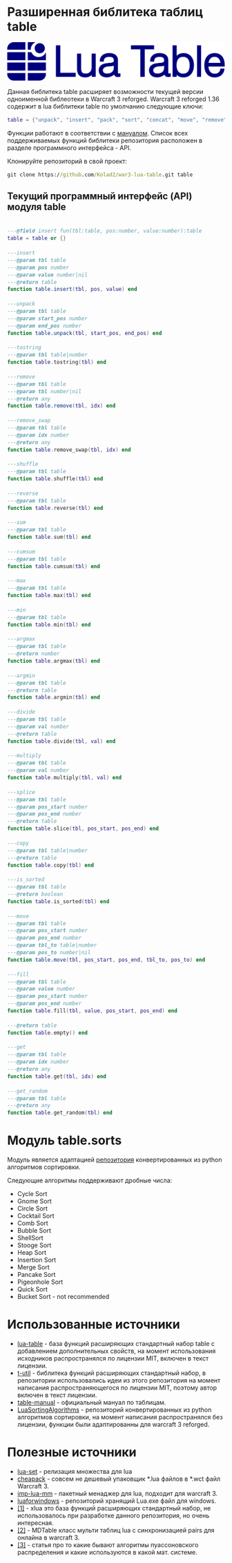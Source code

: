 


# Разширенная библитека таблиц table

![](logo/horizontal.svg)

Данная библитека table расширяет возможности текущей версии одноименной библеотеки в Warcraft 3 reforged.
Warcraft 3 reforged 1.36 содержит в lua библитеки table по умолчанию следующие ключи:
```lua
table = {"unpack", "insert", "pack", "sort", "concat", "move", "remove", "unpack"}
```
Функции работают в соответствии с [мануалом](https://www.lua.org/manual/5.4/manual.html#6.6). 
Список всех поддерживаемых функций библитеки репозитория расположен в разделе программного интерфейса - API.

Клонируйте репозиторий в свой проект:
```cmd
git clone https://github.com/Kolad2/war3-lua-table.git table
```

## Текущий программный интерфейс (API) модуля table

```lua

---@field insert fun(tbl:table, pos:number, value:number):table
table = table or {}

---insert
---@param tbl table
---@param pos number
---@param value number|nil
---@return table
function table.insert(tbl, pos, value) end

---unpack
---@param tbl table
---@param start_pos number
---@param end_pos number
function table.unpack(tbl, start_pos, end_pos) end

---tostring
---@param tbl table|number
function table.tostring(tbl) end

---remove
---@param tbl table
---@param tbl number|nil
---@return any
function table.remove(tbl, idx) end

---remove_swap
---@param tbl table
---@param idx number
---@return any
function table.remove_swap(tbl, idx) end

---shuffle
---@param tbl table
function table.shuffle(tbl) end

---reverse
---@param tbl table
function table.reverse(tbl) end

---sum
---@param tbl table
function table.sum(tbl) end

---cumsum
---@param tbl table
function table.cumsum(tbl) end

---max
---@param tbl table
function table.max(tbl) end

---min
---@param tbl table
function table.min(tbl) end

---argmax
---@param tbl table
---@return number
function table.argmax(tbl) end

---argmin
---@param tbl table
---@return table
function table.argmin(tbl) end

---divide
---@param tbl table
---@param val number
---@return table
function table.divide(tbl, val) end

---multiply
---@param tbl table
---@param val number
function table.multiply(tbl, val) end

---splice
---@param tbl table
---@param pos_start number
---@param pos_end number
---@return table
function table.slice(tbl, pos_start, pos_end) end

---copy
---@param tbl table|number
---@return table
function table.copy(tbl) end

---is_sorted
---@param tbl table
---@return boolean
function table.is_sorted(tbl) end

---move
---@param tbl table
---@param pos_start number
---@param pos_end number
---@param tbl_to table|number
---@param pos_to number|nil
function table.move(tbl, pos_start, pos_end, tbl_to, pos_to) end

---fill
---@param tbl table
---@param value number
---@param pos_start number
---@param pos_end number
function table.fill(tbl, value, pos_start, pos_end) end

---@return table
function table.empty() end

---get
---@param tbl table
---@param idx number
---@return any
function table.get(tbl, idx) end

---get_random
---@param tbl table
---@return any
function table.get_random(tbl) end
```

# Модуль table.sorts

Модуль является адаптацией [репозитория](https://github.com/DervexDev/LuaSortingAlgorithms)
конвертированных из python алгоритмов сортировки. 

Следующие алгоритмы поддерживают дробные числа:
* Cycle Sort
* Gnome Sort
* Circle Sort
* Cocktail Sort
* Comb Sort
* Bubble Sort
* ShellSort
* Stooge Sort
* Heap Sort
* Insertion Sort
* Merge Sort
* Pancake Sort
* Pigeonhole Sort
* Quick Sort
* Bucket Sort - not recommended

# Использованные источники
- [lua-table](https://github.com/Luca96/lua-table/tree/master) - 
база функций расширяющих стандартный набор table c добавлением дополнительных свойств,
на момент использования исходников распространялся по лицензии MIT, включен в текст лицензии.
- [t-util](https://github.com/loominatrx/t-util/tree/main) - 
библитека функций расширяющих стандартный набор,
в репозитории использовались идеи из этого репозитория на момент написания распространяющегося по лицензии MIT, 
поэтому автор включен в текст лицензии.
- [table-manual](https://www.lua.org/manual/5.4/manual.html#6.6) - 
официальный мануал по таблицам.
- [LuaSortingAlgorithms](https://github.com/DervexDev/LuaSortingAlgorithms) - 
репозиторий конвертированных из python алгоритмов сортировки, 
на момент написания распространялся без лицензии, функции были адаптированны для warcraft 3 reforged.


# Полезные источники
- [lua-set](https://github.com/wscherphof/lua-set/tree/master) - 
релизация множества для lua
- [cheapack](https://github.com/nazarpunk/cheapack) - 
совсем не дешевый упаковщик *.lua файлов в *.wct файл Warcraft 3.
- [imp-lua-mm](https://github.com/Indaxia/imp-lua-mm) - 
пакетный менаджер для lua, подходит для warcraft 3.
- [luaforwindows](https://github.com/rjpcomputing/luaforwindows) - 
репозиторий хранящий Lua.exe файл для windows.
- [[1]](https://github.com/torch/xlua/tree/master) -
xlua это база функций расширяющих стандартный набор, не использовалось при разработке данного репозитория,
но очень интересная.
- [[2]](https://www.hiveworkshop.com/threads/multidimensional-table.353717/) -
MDTable класс мульти таблиц lua с синхронизацией pairs для онлайна в warcraft 3.
- [[3]](https://hpaulkeeler.com/simulating-poisson-random-variables-survey-methods/) - 
статья про то какие бывают алгоритмы пуассоновского распределения и какие используются в какой мат. системе.